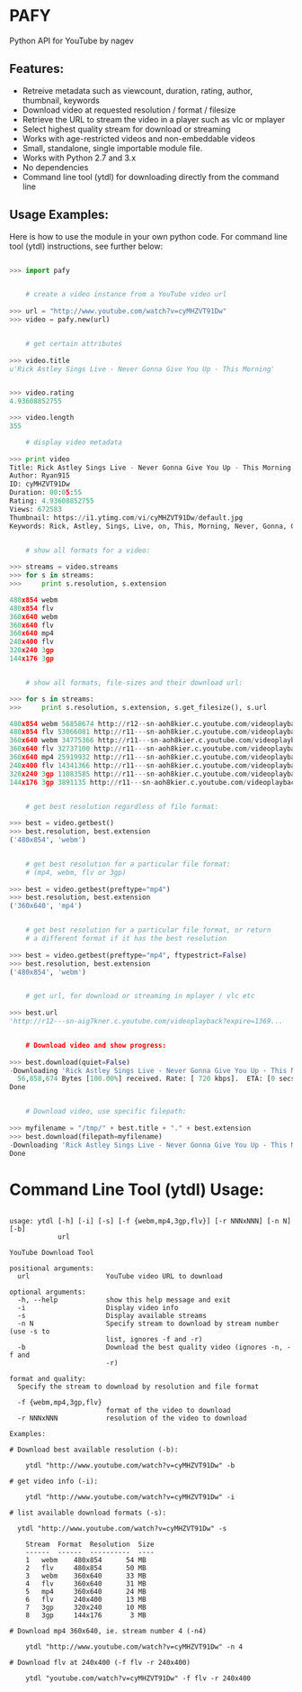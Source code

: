 PAFY
====

Python API for YouTube
by nagev


Features:
---------

 - Retreive metadata such as viewcount, duration, rating, author, thumbnail, keywords
 - Download video at requested resolution / format / filesize
 - Retrieve the URL to stream the video in a player such as vlc or mplayer
 - Select highest quality stream for download or streaming
 - Works with age-restricted videos and non-embeddable videos
 - Small, standalone, single importable module file.
 - Works with Python 2.7 and 3.x
 - No dependencies
 - Command line tool (ytdl) for downloading directly from the command line


Usage Examples:
---------------

Here is how to use the module in your own python code.  For command line tool
(ytdl) instructions, see further below:

```python

>>> import pafy


    # create a video instance from a YouTube video url
    
>>> url = "http://www.youtube.com/watch?v=cyMHZVT91Dw"
>>> video = pafy.new(url)


    # get certain attributes
    
>>> video.title
u'Rick Astley Sings Live - Never Gonna Give You Up - This Morning'


>>> video.rating
4.93608852755

>>> video.length
355

    # display video metadata
    
>>> print video
Title: Rick Astley Sings Live - Never Gonna Give You Up - This Morning
Author: Ryan915
ID: cyMHZVT91Dw
Duration: 00:05:55
Rating: 4.93608852755
Views: 672583
Thumbnail: https://i1.ytimg.com/vi/cyMHZVT91Dw/default.jpg
Keywords: Rick, Astley, Sings, Live, on, This, Morning, Never, Gonna, Gunna, Give, You,...


    # show all formats for a video:
    
>>> streams = video.streams
>>> for s in streams:
>>>     print s.resolution, s.extension

480x854 webm
480x854 flv
360x640 webm
360x640 flv
360x640 mp4
240x400 flv
320x240 3gp
144x176 3gp


    # show all formats, file-sizes and their download url:

>>> for s in streams:
>>>     print s.resolution, s.extension, s.get_filesize(), s.url

480x854 webm 56858674 http://r12--sn-aoh8kier.c.youtube.com/videoplayback?expire=1369...
480x854 flv 53066081 http://r11---sn-aoh8kier.c.youtube.com/videoplayback?expire=1369...
360x640 webm 34775366 http://r11---sn-aoh8kier.c.youtube.com/videoplayback?expire=1369...
360x640 flv 32737100 http://r11---sn-aoh8kier.c.youtube.com/videoplayback?expire=1369...
360x640 mp4 25919932 http://r11---sn-aoh8kier.c.youtube.com/videoplayback?expire=1369...
240x400 flv 14341366 http://r11---sn-aoh8kier.c.youtube.com/videoplayback?expire=1369...
320x240 3gp 11083585 http://r11---sn-aoh8kier.c.youtube.com/videoplayback?expire=1369...
144x176 3gp 3891135 http://r11---sn-aoh8kier.c.youtube.com/videoplayback?expire=1369...


    # get best resolution regardless of file format:
    
>>> best = video.getbest()
>>> best.resolution, best.extension
('480x854', 'webm')


    # get best resolution for a particular file format:
    # (mp4, webm, flv or 3gp)
    
>>> best = video.getbest(preftype="mp4")
>>> best.resolution, best.extension
('360x640', 'mp4')


    # get best resolution for a particular file format, or return
    # a different format if it has the best resolution
    
>>> best = video.getbest(preftype="mp4", ftypestrict=False)
>>> best.resolution, best.extension
('480x854', 'webm')


    # get url, for download or streaming in mplayer / vlc etc
    
>>> best.url
'http://r12---sn-aig7kner.c.youtube.com/videoplayback?expire=1369...


    # Download video and show progress:
    
>>> best.download(quiet=False)
-Downloading 'Rick Astley Sings Live - Never Gonna Give You Up - This Morning.webm' [56,858,674 Bytes]
  56,858,674 Bytes [100.00%] received. Rate: [ 720 kbps].  ETA: [0 secs]    
Done


    # Download video, use specific filepath:
    
>>> myfilename = "/tmp/" + best.title + "." + best.extension
>>> best.download(filepath=myfilename)
-Downloading 'Rick Astley Sings Live - Never Gonna Give You Up - This Morning.webm' [56,858,674 Bytes]
Done
```


Command Line Tool (ytdl) Usage:
===============================

```shell

usage: ytdl [-h] [-i] [-s] [-f {webm,mp4,3gp,flv}] [-r NNNxNNN] [-n N] [-b]
            url

YouTube Download Tool

positional arguments:
  url                   YouTube video URL to download

optional arguments:
  -h, --help            show this help message and exit
  -i                    Display video info
  -s                    Display available streams
  -n N                  Specify stream to download by stream number (use -s to
                        list, ignores -f and -r)
  -b                    Download the best quality video (ignores -n, -f and
                        -r)

format and quality:
  Specify the stream to download by resolution and file format

  -f {webm,mp4,3gp,flv}
                        format of the video to download
  -r NNNxNNN            resolution of the video to download

Examples:

# Download best available resolution (-b):

    ytdl "http://www.youtube.com/watch?v=cyMHZVT91Dw" -b

# get video info (-i):

    ytdl "http://www.youtube.com/watch?v=cyMHZVT91Dw" -i

# list available download formats (-s):

  ytdl "http://www.youtube.com/watch?v=cyMHZVT91Dw" -s
  
    Stream  Format  Resolution  Size
    ------  ------  ----------  ----
    1   webm    480x854      54 MB
    2   flv     480x854      50 MB
    3   webm    360x640      33 MB
    4   flv     360x640      31 MB
    5   mp4     360x640      24 MB
    6   flv     240x400      13 MB
    7   3gp     320x240      10 MB
    8   3gp     144x176       3 MB

# Download mp4 360x640, ie. stream number 4 (-n4)

    ytdl "http://www.youtube.com/watch?v=cyMHZVT91Dw" -n 4

# Download flv at 240x400 (-f flv -r 240x400)
 
    ytdl "youtube.com/watch?v=cyMHZVT91Dw" -f flv -r 240x400 

```


